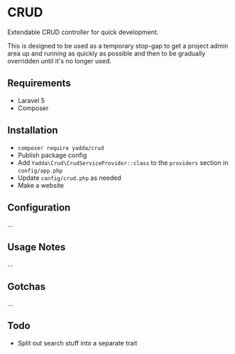 # CRUD

Extendable CRUD controller for quick development.

This is designed to be used as a temporary stop-gap to get a project admin area up and running as quickly as possible and then to be gradually overridden until it's no longer used.


## Requirements

* Laravel 5
* Composer


## Installation

* `composer require yadda/crud`
* Publish package config
* Add `Yadda\Crud\CrudServiceProvider::class` to the `providers` section in `config/app.php`
* Update `config/crud.php` as needed
* Make a website


## Configuration

...


## Usage Notes

...


## Gotchas

...


## Todo

* Split out search stuff into a separate trait
